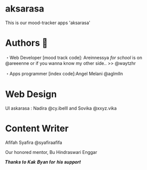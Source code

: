# aksarasa
This is our mood-tracker apps 'aksarasa'
# Authors 🤍
・Web Developer [mood track code]: Areinnessya *for school* is on @areeenne 
or if you wanna know my other side.. >> @waytzhr

・Apps programmer [index code]:Angel Melani @aglmlln

# Web Design
UI askarasa : Nadira @cy.ibelll and Sovika @xxyz.vika

# Content Writer 
Afifah Syafira @syafiraafifa

Our honored mentor, Bu Hindraswari Enggar 

𝑻𝒉𝒂𝒏𝒌𝒔 𝒕𝒐 𝑲𝒂𝒌 𝑩𝒚𝒂𝒏 
𝒇𝒐𝒓 𝒉𝒊𝒔 𝒔𝒖𝒑𝒑𝒐𝒓𝒕
